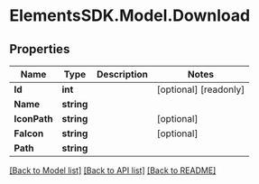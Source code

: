 # ElementsSDK.Model.Download

## Properties

Name | Type | Description | Notes
------------ | ------------- | ------------- | -------------
**Id** | **int** |  | [optional] [readonly] 
**Name** | **string** |  | 
**IconPath** | **string** |  | [optional] 
**FaIcon** | **string** |  | [optional] 
**Path** | **string** |  | 

[[Back to Model list]](../README.md#documentation-for-models) [[Back to API list]](../README.md#documentation-for-api-endpoints) [[Back to README]](../README.md)

